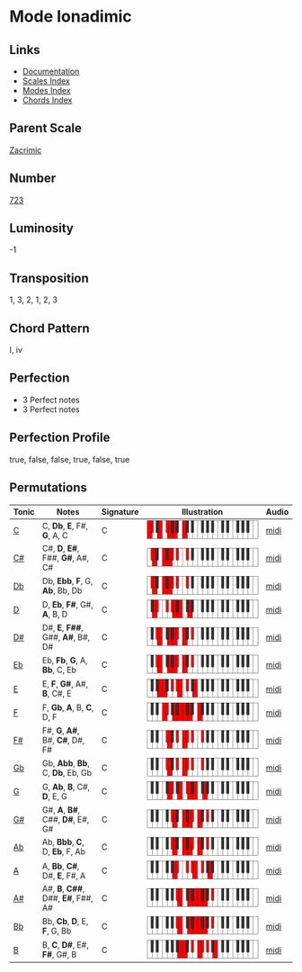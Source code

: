# Mode Ionadimic

## Links

- [Documentation](README.md)
- [Scales Index](Scales.md)
- [Modes Index](Modes.md)
- [Chords Index](Chords.md)

## Parent Scale

[Zacrimic](ScaleZacrimic.md)

## Number

[723](https://ianring.com/musictheory/scales/723)

## Luminosity

-1

## Transposition

1, 3, 2, 1, 2, 3

## Chord Pattern

I, iv

## Perfection

- 3 Perfect notes
- 3 Perfect notes

## Perfection Profile

true, false, false, true, false, true

## Permutations

| Tonic | Notes | Signature | Illustration | Audio |
|-------|-------|-----------|--------------|-------|
| [C](ModeCNaturalIonadimic.md) | C, **Db**, **E**, F#, **G**, A, C | C | ![CNaturalIonadimic](ModeCNaturalIonadimic.png) | [midi](https://github.com/edipermadi/music/blob/main/docs/ModeCNaturalIonadimic.mid?raw=true) |
| [C#](ModeCSharpIonadimic.md) | C#, **D**, **E#**, F##, **G#**, A#, C# | C | ![CSharpIonadimic](ModeCSharpIonadimic.png) | [midi](https://github.com/edipermadi/music/blob/main/docs/ModeCSharpIonadimic.mid?raw=true) |
| [Db](ModeDFlatIonadimic.md) | Db, **Ebb**, **F**, G, **Ab**, Bb, Db | C | ![DFlatIonadimic](ModeDFlatIonadimic.png) | [midi](https://github.com/edipermadi/music/blob/main/docs/ModeDFlatIonadimic.mid?raw=true) |
| [D](ModeDNaturalIonadimic.md) | D, **Eb**, **F#**, G#, **A**, B, D | C | ![DNaturalIonadimic](ModeDNaturalIonadimic.png) | [midi](https://github.com/edipermadi/music/blob/main/docs/ModeDNaturalIonadimic.mid?raw=true) |
| [D#](ModeDSharpIonadimic.md) | D#, **E**, **F##**, G##, **A#**, B#, D# | C | ![DSharpIonadimic](ModeDSharpIonadimic.png) | [midi](https://github.com/edipermadi/music/blob/main/docs/ModeDSharpIonadimic.mid?raw=true) |
| [Eb](ModeEFlatIonadimic.md) | Eb, **Fb**, **G**, A, **Bb**, C, Eb | C | ![EFlatIonadimic](ModeEFlatIonadimic.png) | [midi](https://github.com/edipermadi/music/blob/main/docs/ModeEFlatIonadimic.mid?raw=true) |
| [E](ModeENaturalIonadimic.md) | E, **F**, **G#**, A#, **B**, C#, E | C | ![ENaturalIonadimic](ModeENaturalIonadimic.png) | [midi](https://github.com/edipermadi/music/blob/main/docs/ModeENaturalIonadimic.mid?raw=true) |
| [F](ModeFNaturalIonadimic.md) | F, **Gb**, **A**, B, **C**, D, F | C | ![FNaturalIonadimic](ModeFNaturalIonadimic.png) | [midi](https://github.com/edipermadi/music/blob/main/docs/ModeFNaturalIonadimic.mid?raw=true) |
| [F#](ModeFSharpIonadimic.md) | F#, **G**, **A#**, B#, **C#**, D#, F# | C | ![FSharpIonadimic](ModeFSharpIonadimic.png) | [midi](https://github.com/edipermadi/music/blob/main/docs/ModeFSharpIonadimic.mid?raw=true) |
| [Gb](ModeGFlatIonadimic.md) | Gb, **Abb**, **Bb**, C, **Db**, Eb, Gb | C | ![GFlatIonadimic](ModeGFlatIonadimic.png) | [midi](https://github.com/edipermadi/music/blob/main/docs/ModeGFlatIonadimic.mid?raw=true) |
| [G](ModeGNaturalIonadimic.md) | G, **Ab**, **B**, C#, **D**, E, G | C | ![GNaturalIonadimic](ModeGNaturalIonadimic.png) | [midi](https://github.com/edipermadi/music/blob/main/docs/ModeGNaturalIonadimic.mid?raw=true) |
| [G#](ModeGSharpIonadimic.md) | G#, **A**, **B#**, C##, **D#**, E#, G# | C | ![GSharpIonadimic](ModeGSharpIonadimic.png) | [midi](https://github.com/edipermadi/music/blob/main/docs/ModeGSharpIonadimic.mid?raw=true) |
| [Ab](ModeAFlatIonadimic.md) | Ab, **Bbb**, **C**, D, **Eb**, F, Ab | C | ![AFlatIonadimic](ModeAFlatIonadimic.png) | [midi](https://github.com/edipermadi/music/blob/main/docs/ModeAFlatIonadimic.mid?raw=true) |
| [A](ModeANaturalIonadimic.md) | A, **Bb**, **C#**, D#, **E**, F#, A | C | ![ANaturalIonadimic](ModeANaturalIonadimic.png) | [midi](https://github.com/edipermadi/music/blob/main/docs/ModeANaturalIonadimic.mid?raw=true) |
| [A#](ModeASharpIonadimic.md) | A#, **B**, **C##**, D##, **E#**, F##, A# | C | ![ASharpIonadimic](ModeASharpIonadimic.png) | [midi](https://github.com/edipermadi/music/blob/main/docs/ModeASharpIonadimic.mid?raw=true) |
| [Bb](ModeBFlatIonadimic.md) | Bb, **Cb**, **D**, E, **F**, G, Bb | C | ![BFlatIonadimic](ModeBFlatIonadimic.png) | [midi](https://github.com/edipermadi/music/blob/main/docs/ModeBFlatIonadimic.mid?raw=true) |
| [B](ModeBNaturalIonadimic.md) | B, **C**, **D#**, E#, **F#**, G#, B | C | ![BNaturalIonadimic](ModeBNaturalIonadimic.png) | [midi](https://github.com/edipermadi/music/blob/main/docs/ModeBNaturalIonadimic.mid?raw=true) |
